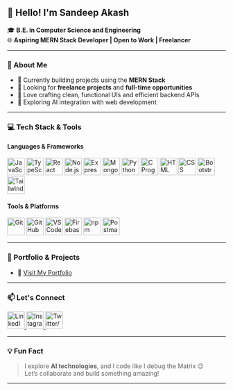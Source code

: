## 👋 Hello! I'm Sandeep Akash

🎓 **B.E. in Computer Science and Engineering**  
🌐 **Aspiring MERN Stack Developer | Open to Work | Freelancer**

---

### 🚀 About Me

- 🔭 Currently building projects using the **MERN Stack**
- 💼 Looking for **freelance projects** and **full-time opportunities**
- 🎯 Love crafting clean, functional UIs and efficient backend APIs
- 🤖 Exploring AI integration with web development

---

### 💻 Tech Stack & Tools

#### **Languages & Frameworks**
<p align="flex justify-evenly flex-wrap">
  <img src="https://cdn.jsdelivr.net/gh/devicons/devicon/icons/javascript/javascript-original.svg" width="40" alt="JavaScript"/>
  <img src="https://cdn.jsdelivr.net/gh/devicons/devicon/icons/typescript/typescript-original.svg" width="40" alt="TypeScript"/>
  <img src="https://cdn.jsdelivr.net/gh/devicons/devicon/icons/react/react-original.svg" width="40" alt="React" />
  <img src="https://cdn.jsdelivr.net/gh/devicons/devicon/icons/nodejs/nodejs-original.svg" width="40" alt="Node.js"/>
  <img src="https://avatars.githubusercontent.com/u/5658226?s=200&v=4" width="40" alt="Express.js"/>
  <img src="https://cdn.jsdelivr.net/gh/devicons/devicon/icons/mongodb/mongodb-original.svg" width="40" alt="MongoDB"/>
  <img src="https://cdn.jsdelivr.net/gh/devicons/devicon/icons/python/python-original.svg" width="40" alt="Python"/>
  <img src="https://cdn.jsdelivr.net/gh/devicons/devicon/icons/c/c-original.svg" width="40" alt="C Programming"/>
  <img src="https://cdn.jsdelivr.net/gh/devicons/devicon/icons/html5/html5-original.svg" width="40" alt="HTML"/>
  <img src="https://cdn.jsdelivr.net/gh/devicons/devicon/icons/css3/css3-original.svg" width="40" alt="CSS"/>
  <img src="https://cdn.jsdelivr.net/gh/devicons/devicon/icons/bootstrap/bootstrap-original.svg" width="40" alt="Bootstrap"/>
  <img src="https://www.vectorlogo.zone/logos/tailwindcss/tailwindcss-icon.svg" width="40" alt="Tailwind CSS"/>
</p>

#### **Tools & Platforms**
<p align=" flex justify-evenly flex-wrap ">
  <img src="https://cdn.jsdelivr.net/gh/devicons/devicon/icons/git/git-original.svg" width="40" alt="Git"/>
  <img src="https://github.githubassets.com/assets/GitHub-Mark-ea2971cee799.png" width="40" alt="GitHub"/>
  <img src="https://cdn.jsdelivr.net/gh/devicons/devicon/icons/vscode/vscode-original.svg" width="40" alt="VS Code"/>
  <img src="https://cdn.jsdelivr.net/gh/devicons/devicon/icons/firebase/firebase-plain.svg" width="40" alt="Firebase"/>
  <img src="https://cdn.jsdelivr.net/gh/devicons/devicon/icons/npm/npm-original-wordmark.svg" width="40" alt="npm"/>
  <img src="https://voyager.postman.com/logo/postman-logo-orange-stacked.svg" width="40" alt="Postman"/>
</p>

---

### 📌 Portfolio & Projects

- 🔗 [Visit My Portfolio](https://www.github.com/sandeepakash07)

---

### 📫 Let's Connect

<p align="left">
  <a href="https://www.linkedin.com/in/sandeepaakash">
    <img src="https://github.com/user-attachments/assets/68dad68e-bca4-4e52-acea-049cb3b18c01" alt="LinkedIn" width="40"/>
  </a>
  <a href="https://www.instagram.com/sandeepakash_">
    <img src="https://github.com/user-attachments/assets/b669b753-6337-4aa8-b4f0-7a9a9d9b9998" alt="Instagram" width="40"/>
  </a>
  <a href="https://www.x.com/sandeepakash_">
    <img src="https://github.com/user-attachments/assets/94a9536c-4644-423d-b181-c8cdb10d0d8d" alt="Twitter/X" width="40"/>
  </a>
</p>

---

### 💡 Fun Fact

> I explore **AI technologies**, and I code like I debug the Matrix 😉  
> Let’s collaborate and build something amazing!

---
